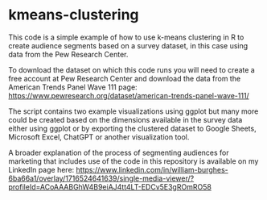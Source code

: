 # kmeans-clustering
This code is a simple example of how to use k-means clustering in R to create audience segments based on a survey dataset, in this case using data from the Pew Research Center. 

To download the dataset on which this code runs you will need to create a free account at Pew Research Center and download the data from the American Trends Panel Wave 111 page: https://www.pewresearch.org/dataset/american-trends-panel-wave-111/

The script contains two example visualizations using ggplot but many more could be created based on the dimensions available in the survey data either using ggplot or by exporting the clustered dataset to Google Sheets, Microsoft Excel, ChatGPT or another visualization tool.

A broader explanation of the process of segmenting audiences for marketing that includes use of the code in this repository is available on my LinkedIn page here: https://www.linkedin.com/in/william-burghes-6ba66a1/overlay/1716524641639/single-media-viewer/?profileId=ACoAAABGhW4B9eiAJ4tt4LT-EDCv5E3gROmRO58
